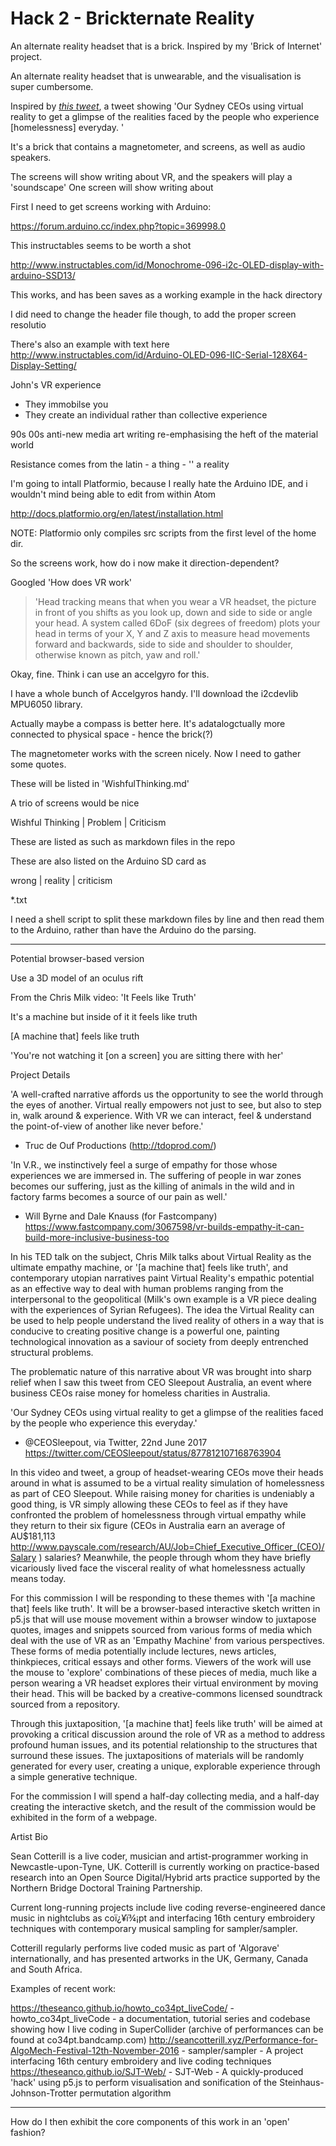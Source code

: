 # Hack 2 - Brickternate Reality

An alternate reality headset that is a brick. Inspired by my 'Brick of Internet' project.

An alternate reality headset that is unwearable, and the visualisation is super cumbersome.

Inspired by [_this tweet_](https://twitter.com/CEOSleepout/status/877812107168763904), a tweet showing 'Our Sydney CEOs using virtual reality to get a glimpse of the realities faced by the people who experience [homelessness] everyday. '

It's a brick that contains a magnetometer, and screens, as well as audio speakers.

The screens will show writing about VR, and the speakers will play a 'soundscape'
One screen will show writing about

First I need to get screens working with Arduino:

https://forum.arduino.cc/index.php?topic=369998.0

This instructables seems to be worth a shot

http://www.instructables.com/id/Monochrome-096-i2c-OLED-display-with-arduino-SSD13/

This works, and has been saves as a working example in the hack directory

I did need to change the header file though, to add the proper screen resolutio

There's also an example with text here http://www.instructables.com/id/Arduino-OLED-096-IIC-Serial-128X64-Display-Setting/

John's VR experience
- They immobilse you
- They create an individual rather than collective experience

90s 00s anti-new media art writing re-emphasising the heft of the material world

Resistance comes from the latin - a thing - '' a reality

I'm going to intall Platformio, because I really hate the Arduino IDE, and i wouldn't mind being able to edit from within Atom

http://docs.platformio.org/en/latest/installation.html

NOTE: Platformio only compiles src scripts from the first level of the home dir.

So the screens work, how do i now make it direction-dependent?

Googled 'How does VR work'

> 'Head tracking means that when you wear a VR headset, the picture in front of you shifts as you look up, down and side to side or angle your head. A system called 6DoF (six degrees of freedom) plots your head in terms of your X, Y and Z axis to measure head movements forward and backwards, side to side and shoulder to shoulder, otherwise known as pitch, yaw and roll.'

Okay, fine. Think i can use an accelgyro for this.

I have a whole bunch of Accelgyros handy. I'll download the i2cdevlib MPU6050 library.

Actually maybe a compass is better here. It's adatalogctually more connected to physical space - hence the brick(?)

The magnetometer works with the screen nicely. Now I need to gather some quotes.

These will be listed in 'WishfulThinking.md'

A trio of screens would be nice

Wishful Thinking | Problem | Criticism

These are listed as such as markdown files in the repo

These are also listed on the Arduino SD card as

wrong | reality | criticism

\*.txt

I need a shell script to split these markdown files by line and then read them to the Arduino, rather than have the Arduino do the parsing.

----

Potential browser-based version

Use a 3D model of an oculus rift

From the Chris Milk video: 'It Feels like Truth' 

It's a machine but inside of it it feels like truth

[A machine that] feels like truth

'You're not watching it [on a screen] you are sitting there with her'

Project Details

'A well-crafted narrative affords us the opportunity to see the world through the eyes of another.  Virtual really empowers not just to see, but also to step in, walk around & experience.  With VR we can interact, feel & understand the point-of-view of another like never before.'

- Truc de Ouf Productions (http://tdoprod.com/)

'In V.R., we instinctively feel a surge of empathy for those whose experiences we are immersed in. The suffering of people in war zones becomes our suffering, just as the killing of animals in the wild and in factory farms becomes a source of our pain as well.'

- Will Byrne and Dale Knauss (for Fastcompany) https://www.fastcompany.com/3067598/vr-builds-empathy-it-can-build-more-inclusive-business-too

In his TED talk on the subject, Chris Milk talks about Virtual Reality as the ultimate empathy machine, or '[a machine that] feels like truth', and contemporary utopian narratives paint Virtual Reality's empathic potential as an effective way to deal with human problems ranging from the interpersonal to the geopolitical (Milk's own example is a VR piece dealing with the experiences of Syrian Refugees). The idea the Virtual Reality can be used to help people understand the lived reality of others in a way that is conducive to creating positive change is a powerful one, painting technological innovation as a saviour of society from deeply entrenched structural problems.

The problematic nature of this narrative about VR was brought into sharp relief when I saw this tweet from CEO Sleepout Australia, an event where business CEOs raise money for homeless charities in Australia. 

'Our Sydney CEOs using virtual reality to get a glimpse of the realities faced by the people who experience this everyday.'

- @CEOSleepout, via Twitter, 22nd June 2017 https://twitter.com/CEOSleepout/status/877812107168763904

In this video and tweet, a group of headset-wearing CEOs move their heads around in what is assumed to be a virtual reality simulation of homelessness as part of CEO Sleepout. While raising money for charities is undeniably a good thing, is VR simply allowing these CEOs to feel as if they have confronted the problem of homelessness through virtual empathy while they return to their six figure (CEOs in Australia earn an average of AU$181,113 http://www.payscale.com/research/AU/Job=Chief_Executive_Officer_(CEO)/Salary ) salaries? Meanwhile, the people through whom they have briefly vicariously lived face the visceral reality of what homelessness actually means today.

For this commission I will be responding to these themes with '[a machine that] feels like truth'. It will be a browser-based interactive sketch written in p5.js that will use mouse movement within a browser window to juxtapose quotes, images and snippets sourced from various forms of media which deal with the use of VR as an 'Empathy Machine' from various perspectives. These forms of media potentially include lectures, news articles, thinkpieces, critical essays and other forms. Viewers of the work will use the mouse to 'explore' combinations of these pieces of media, much like a person wearing a VR headset explores their virtual environment by moving their head. This will be backed by a creative-commons licensed soundtrack sourced from a repository.

Through this juxtaposition, '[a machine that] feels like truth' will be aimed at provoking a critical discussion around the role of VR as a method to address profound human issues, and its potential relationship to the structures that surround these issues. The juxtapositions of materials will be randomly generated for every user, creating a unique, explorable experience through a simple generative technique.

For the commission I will spend a half-day collecting media, and a half-day creating the interactive sketch, and the result of the commission would be exhibited in the form of a webpage.

Artist Bio

Sean Cotterill is a live coder, musician and artist-programmer working in Newcastle-upon-Tyne, UK. Cotterill is currently working on practice-based research into an Open Source Digital/Hybrid arts practice supported by the Northern Bridge Doctoral Training Partnership.

Current long-running projects include live coding reverse-engineered dance music in nightclubs as coï¿¥ï¾¡pt and interfacing 16th century embroidery techniques with contemporary musical sampling for sampler/sampler.

Cotterill regularly performs live coded music as part of 'Algorave' internationally, and has presented artworks in the UK, Germany, Canada and South Africa.

Examples of recent work:

https://theseanco.github.io/howto_co34pt_liveCode/ - howto_co34pt_liveCode - a documentation, tutorial series and codebase showing how I live coding in SuperCollider (archive of performances can be found at co34pt.bandcamp.com)
http://seancotterill.xyz/Performance-for-AlgoMech-Festival-12th-November-2016 - sampler/sampler - A project interfacing 16th century embroidery and live coding techniques
https://theseanco.github.io/SJT-Web/ - SJT-Web - A quickly-produced 'hack' using p5.js to perform visualisation and sonification of the Steinhaus-Johnson-Trotter permutation algorithm


---

How do I then exhibit the core components of this work in an 'open' fashion?

